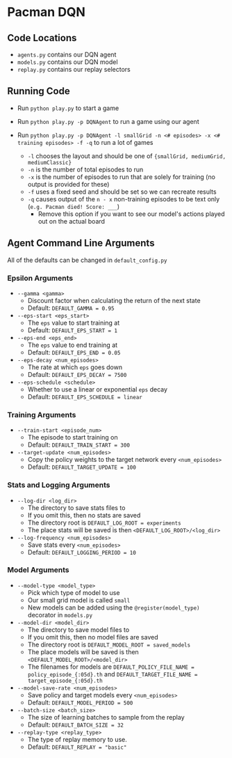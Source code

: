 # Pacman DQN

## Code Locations

- `agents.py` contains our DQN agent
- `models.py` contains our DQN model
- `replay.py` contains our replay selectors

## Running Code

- Run `python play.py` to start a game

- Run `python play.py -p DQNAgent` to run a game using our agent

- Run `python play.py -p DQNAgent -l smallGrid -n <# episodes> -x <# training episodes> -f -q` to run a lot of games
  - `-l` chooses the layout and should be one of `{smallGrid, mediumGrid, mediumClassic}`
  - `-n` is the number of total episodes to run
  - `-x` is the number of episodes to run that are solely for training (no output is provided for these)
  - `-f` uses a fixed seed and should be set so we can recreate results
  - `-q` causes output of the `n - x` non-training episodes to be text only (`e.g. Pacman died! Score: ___`)
    - Remove this option if you want to see our model's actions played out on the actual board

## Agent Command Line Arguments

All of the defaults can be changed in `default_config.py`

### Epsilon Arguments

- `--gamma <gamma>`
  - Discount factor when calculating the return of the next state
  - Default: `DEFAULT_GAMMA = 0.95`
- `--eps-start <eps_start>`
  - The `eps` value to start training at
  - Default: `DEFAULT_EPS_START = 1`
- `--eps-end <eps_end>`
  - The `eps` value to end training at
  - Default: `DEFAULT_EPS_END = 0.05`
- `--eps-decay <num_episodes>`
  - The rate at which `eps` goes down
  - Default: `DEFAULT_EPS_DECAY = 7500`
- `--eps-schedule <schedule>`
  - Whether to use a linear or exponential `eps` decay
  - Default: `DEFAULT_EPS_SCHEDULE = linear`

### Training Arguments

- `--train-start <episode_num>`
  - The episode to start training on
  - Default: `DEFAULT_TRAIN_START = 300`
- `--target-update <num_episodes>`
  - Copy the policy weights to the target network every `<num_episodes>`
  - Default: `DEFAULT_TARGET_UPDATE = 100`

### Stats and Logging Arguments

- `--log-dir <log_dir>`
  - The directory to save stats files to
  - If you omit this, then no stats are saved
  - The directory root is `DEFAULT_LOG_ROOT = experiments`
  - The place stats will be saved is then `<DEFAULT_LOG_ROOT>/<log_dir>`
- `--log-frequency <num_episodes>`
  - Save stats every `<num_episodes>`
  - Default: `DEFAULT_LOGGING_PERIOD = 10`

### Model Arguments

- `--model-type <model_type>`
  - Pick which type of model to use
  - Our small grid model is called `small`
  - New models can be added using the `@register(model_type)` decorator in `models.py`
- `--model-dir <model_dir>`
  - The directory to save model files to
  - If you omit this, then no model files are saved
  - The directory root is `DEFAULT_MODEL_ROOT = saved_models`
  - The place models will be saved is then `<DEFAULT_MODEL_ROOT>/<model_dir>`
  - The filenames for models are `DEFAULT_POLICY_FILE_NAME = policy_episode_{:05d}.th` and `DEFAULT_TARGET_FILE_NAME = target_episode_{:05d}.th`
- `--model-save-rate <num_episodes>`
  - Save policy and target models every `<num_episodes>`
  - Default: `DEFAULT_MODEL_PERIOD = 500`
- `--batch-size <batch_size>`
  - The size of learning batches to sample from the replay
  - Default: `DEFAULT_BATCH_SIZE = 32`
- `--replay-type <replay_type>`
  - The type of replay memory to use.
  - Default: `DEFAULT_REPLAY = "basic"`
